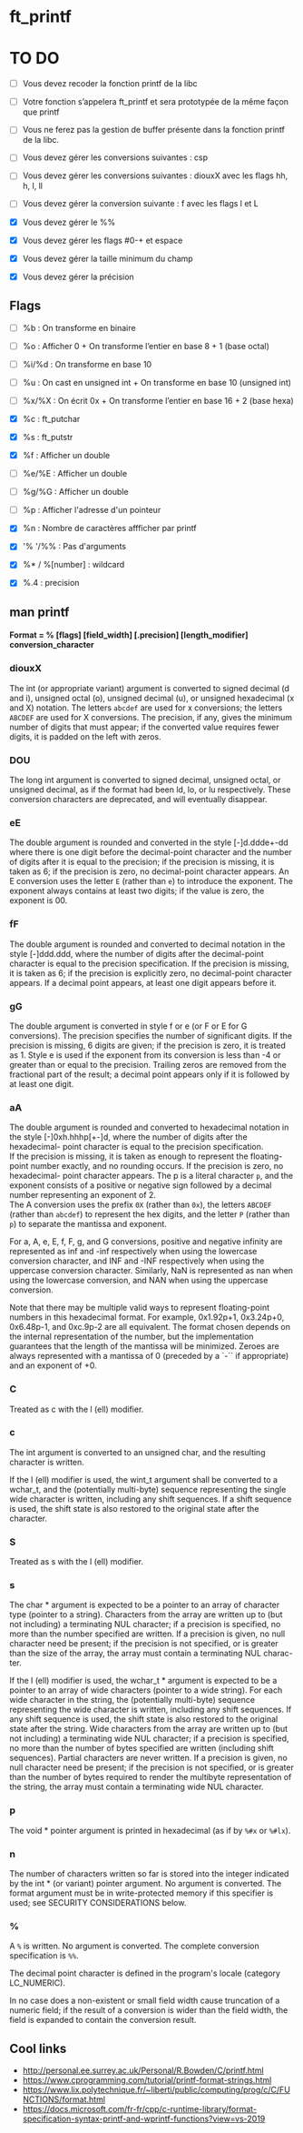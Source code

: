 # ft_printf

# TO DO

- [ ] Vous devez recoder la fonction printf de la libc
- [ ] Votre fonction s’appelera ft_printf et sera prototypée de la même façon que printf
- [ ] Vous ne ferez pas la gestion de buffer présente dans la fonction printf de la libc.
- [ ] Vous devez gérer les conversions suivantes : csp
- [ ] Vous devez gérer les conversions suivantes : diouxX avec les flags hh, h, l, ll
- [ ] Vous devez gérer la conversion suivante : f avec les flags l et L
- [x] Vous devez gérer le %%
- [x] Vous devez gérer les flags #0-+ et espace
- [x] Vous devez gérer la taille minimum du champ
- [x] Vous devez gérer la précision


## Flags
- [ ] %b : On transforme en binaire
- [ ] %o : Afficher 0 + On transforme l’entier en base 8 + 1 (base octal)
- [ ] %i/%d : On transforme en base 10
- [ ] %u : On cast en unsigned int + On transforme en base 10 (unsigned int)
- [ ] %x/%X : On écrit 0x + On transforme l’entier en base 16 + 2 (base hexa)
- [x] %c : ft_putchar
- [x] %s : ft_putstr
- [x] %f : Afficher un double
- [ ] %e/%E : Afficher un double
- [ ] %g/%G : Afficher un double
- [ ] %p : Afficher l'adresse d'un pointeur
- [x] %n : Nombre de caractères affficher par printf

- [x] '% '/%% : Pas d'arguments
- [x] %* / %[number] : wildcard
- [x] %.4 : precision

## man printf

#### Format = % [flags] [field_width] [.precision] [length_modifier] conversion_character

### diouxX
The int (or appropriate variant) argument is converted to signed decimal (d and i), unsigned octal (o), unsigned decimal (u), or unsigned hexadecimal (x and X) notation.
The letters `abcdef` are used for x conversions; the letters `ABCDEF` are used for X conversions. The precision, if any, gives the minimum number of digits that must appear; if the converted value requires fewer digits, it is padded on the left with zeros.

### DOU
The long int argument is converted to signed decimal, unsigned octal, or unsigned decimal, as if the format had been ld, lo, or lu respectively. These conversion characters are deprecated, and will eventually disappear.

### eE
The double argument is rounded and converted in the style [-]d.ddde+-dd where there is one digit before the decimal-point character and the number of digits after it is equal to the precision; if the precision is missing, it is taken as 6; if the precision is zero, no decimal-point character appears.
An E conversion uses the letter `E` (rather than `e`) to introduce the exponent.
The exponent always contains at least two digits; if the value is zero, the exponent is 00.

### fF
The double argument is rounded and converted to decimal notation in the style [-]ddd.ddd, where the number of digits after the decimal-point character is equal to the precision specification.
If the precision is missing, it is taken as 6; if the precision is explicitly zero, no decimal-point character appears. If a decimal point appears, at least one digit appears before it.

### gG
The double argument is converted in style f or e (or F or E for G conversions).
The precision specifies the number of significant digits. If the precision is missing, 6 digits are given; if the precision is zero, it is treated as 1.  Style e is used if the exponent from its conversion is less than -4 or greater than or equal to the precision.  Trailing zeros are removed from the fractional part of the result; a decimal point appears only if it is followed by at least one digit.

### aA
The double argument is rounded and converted to hexadecimal notation in the style [-]0xh.hhhp[+-]d, where the number of digits after the hexadecimal- point character is equal to the precision specification.  
If the precision is missing, it is taken as enough to represent the floating-point number exactly, and no rounding occurs.  If the precision is zero, no hexadecimal- point character appears.  The p is a literal character `p`, and the exponent consists of a positive or negative sign followed by a decimal number representing an exponent of 2.  
The A conversion uses the prefix `0X` (rather than `0x`), the letters `ABCDEF` (rather than `abcdef`) to represent the hex digits, and the letter `P` (rather than `p`) to separate the mantissa and exponent.

For a, A, e, E, f, F, g, and G conversions, positive and negative infinity are represented as inf and -inf respectively when using the lowercase conversion character, and INF and -INF respectively when using the uppercase conversion character.  Similarly, NaN is represented as nan when using the lowercase conversion, and NAN when using the uppercase conversion.

Note that there may be multiple valid ways to represent floating-point numbers in this hexadecimal format.  For example, 0x1.92p+1, 0x3.24p+0, 0x6.48p-1, and 0xc.9p-2 are all equivalent.  The format chosen depends on the internal representation of the number, but the implementation guarantees that the length of the mantissa will be minimized.  Zeroes are always represented with a mantissa of 0 (preceded by a `-`` if appropriate) and an exponent of +0.

### C
Treated as c with the l (ell) modifier.

### c
The int argument is converted to an unsigned char, and the resulting character is written.

If the l (ell) modifier is used, the wint_t argument shall be converted to a wchar_t, and the (potentially multi-byte) sequence representing the single wide character is written, including any shift sequences.
If a shift sequence is used, the shift state is also restored to the original state after the character.

### S
Treated as s with the l (ell) modifier.

### s
The char * argument is expected to be a pointer to an array of character type (pointer to a string). Characters from the array are written up to (but not including) a terminating NUL character; if a precision is specified, no more than the number specified are written.  If a precision is given, no null character need be present; if the precision is not specified, or is greater than the size of the array, the array must contain a terminating NUL charac-
ter.

If the l (ell) modifier is used, the wchar_t * argument is expected to be a pointer to an array of wide characters (pointer to a wide string).  For each wide character in the string, the (potentially multi-byte) sequence representing the wide character is written, including any shift sequences.  If any shift sequence is used, the shift state is also restored to the original state after the string.  Wide characters from the array are written up to
(but not including) a terminating wide NUL character; if a precision is specified, no more than the number of bytes specified are written (including shift sequences).  Partial characters are never written.  If a precision is given, no null character need be present; if the precision is not specified, or is greater than the number of bytes required to render the multibyte representation of the string, the array must contain a terminating wide NUL
character.

### p
The void * pointer argument is printed in hexadecimal (as if by `%#x` or
`%#lx`).

### n
The number of characters written so far is stored into the integer indicated
by the int * (or variant) pointer argument.  No argument is converted.  The
format argument must be in write-protected memory if this specifier is used;
see SECURITY CONSIDERATIONS below.

### %
A `%` is written.  No argument is converted. The complete conversion specification is `%%`.

The decimal point character is defined in the program's locale (category LC_NUMERIC).

In no case does a non-existent or small field width cause truncation of a numeric field; if the result of a conversion is wider than the field width, the field is expanded to contain the conversion result.

## Cool links

- http://personal.ee.surrey.ac.uk/Personal/R.Bowden/C/printf.html
- https://www.cprogramming.com/tutorial/printf-format-strings.html
- https://www.lix.polytechnique.fr/~liberti/public/computing/prog/c/C/FUNCTIONS/format.html
- https://docs.microsoft.com/fr-fr/cpp/c-runtime-library/format-specification-syntax-printf-and-wprintf-functions?view=vs-2019
